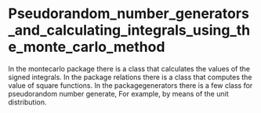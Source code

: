 # Pseudorandom_number_generators_and_calculating_integrals_using_the_monte_carlo_method
In the montecarlo package there is a class that calculates the values of the signed integrals.
In the package relations there is a class that computes the value of square functions.
In the packagegenerators there is a few class for pseudorandom number generate, For example, by means of the unit distribution.
